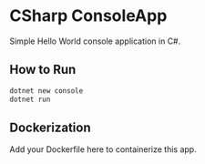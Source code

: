 # CSharp ConsoleApp

Simple Hello World console application in C#.

## How to Run

```bash
dotnet new console
dotnet run
```

## Dockerization

Add your Dockerfile here to containerize this app.
